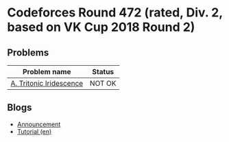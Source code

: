 # Codeforces Round 472 (rated, Div. 2, based on VK Cup 2018 Round 2)

## Problems

|Problem name|Status|
|------------|---------|
| [A. Tritonic Iridescence](problems/A._Tritonic_Iridescence.md)|NOT OK|
## Blogs

- [Announcement](blogs/Announcement.md)
- [Tutorial (en)](blogs/Tutorial_(en).md)

